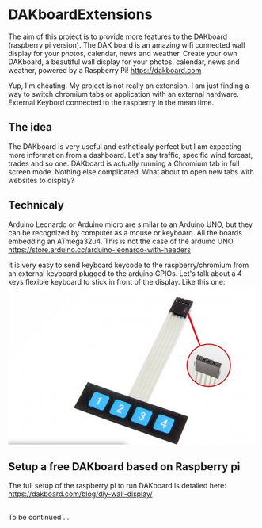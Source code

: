# DAKboardExtensions

The aim of this project is to provide more features
to the DAKboard (raspberry pi version). The DAK board is
an amazing wifi connected wall display for your photos,
calendar, news and weather.
Create your own DAKboard, a beautiful wall display for your photos,
calendar, news and weather, powered by a Raspberry Pi!
https://dakboard.com

Yup, I'm cheating. My project is not really an extension.
I am just finding a way to switch chromium tabs or application
with an external hardware. External Keybord connected to the 
raspberry in the mean time.

## The idea
The DAKboard is very useful and estheticaly perfect but I am expecting
more information from a dashboard. Let's say traffic, specific wind forcast,
trades and so one. DAKboard is actually running a Chromium tab in full
screen mode. Nothing else complicated. What about to open new tabs with
websites to display?

## Technicaly
Arduino Leonardo or Arduino micro are similar to an Arduino UNO,
but they can be recognized by computer as a mouse or keyboard.
All the boards embedding an ATmega32u4. This is not the case of the arduino UNO.
https://store.arduino.cc/arduino-leonardo-with-headers

It is very easy to send keyboard keycode to the raspberry/chromium from
an external keyboard plugged to the arduino GPIOs.
Let's talk about a 4 keys flexible keyboard to stick in front of the display.
Like this one:
![4x1](./docs/4keys.png)


## Setup a free DAKboard based on Raspberry pi

The full setup of the raspberry pi to run DAKboard is detailed here:
https://dakboard.com/blog/diy-wall-display/

## 
To be continued ...

